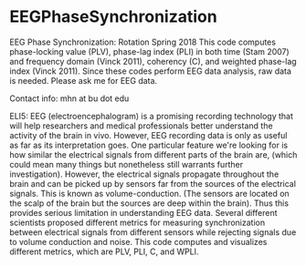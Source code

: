 # EEGPhaseSynchronization
EEG Phase Synchronization: Rotation Spring 2018
This code computes phase-locking value (PLV), phase-lag index (PLI) in both time (Stam 2007) and frequency domain (Vinck 2011), coherency (C), and weighted phase-lag index (Vinck 2011). 
Since these codes perform EEG data analysis, raw data is needed. Please ask me for EEG data.

Contact info: mhn at bu dot edu

ELI5: EEG (electroencephalogram) is a promising recording technology that will help researchers and medical professionals better understand the activity of the brain in vivo. However, EEG recording data is only as useful as far as its interpretation goes. One particular feature we're looking for is how similar the electrical signals from different parts of the brain are, (which could mean many things but nonetheless still warrants further investigation). However, the electrical signals propagate throughout the brain and can be picked up by sensors far from the sources of the electrical signals. This is known as volume-conduction. (The sensors are located on the scalp of the brain but the sources are deep within the brain). Thus this provides serious limitation in understanding EEG data. Several different scientists proposed different metrics for measuring synchronization between electrical signals from different sensors while rejecting signals due to volume conduction and noise. This code computes and visualizes different metrics, which are PLV, PLI, C, and WPLI.
